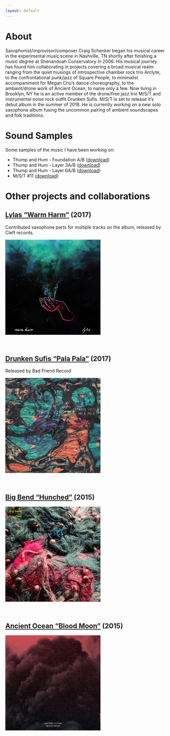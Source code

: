 ```yaml
---
layout: default
---
```


# [](#header-2)About
Saxophonist/improvisor/composer Craig Schenker began his musical career in the experimental music scene in Nashville, TN shortly after finishing a music degree at Shenandoah Conservatory in 2006. His musical journey has found him collaborating in projects covering a broad musical realm ranging from the quiet musings of introspective chamber rock trio Arclyte, to the confrontational punk/jazz of Square People, to minimalist accompaniment for Megan Chu’s dance choreography, to the ambient/drone work of Ancient Ocean, to name only a few. Now living in Brooklyn, NY he is an active member of the drone/free jazz trio M/S/T and instrumental noise rock outfit Drunken Sufis. M/S/T is set to release it’s debut album in the summer of 2018. He is currently working on a new solo saxophone album fusing the uncommon pairing of ambient soundscapes and folk traditions.

# [](#header-2)Sound Samples
Some samples of the music I have been working on:

- Thump and Hum - Foundation A/B ([download](https://github.com/cischenker/cischenker.github.io/blob/master/samples/Loop%202.8.18%20Stand%20Thump%20And%20Hum.m4a?raw=true))
- Thump and Hum - Layer 3A/B ([download](https://github.com/cischenker/cischenker.github.io/blob/master/samples/Loop%202.8.18%20Variation%203%20And%203B.m4a?raw=true))
- Thump and Hum - Layer 6A/B ([download](https://github.com/cischenker/cischenker.github.io/blob/master/samples/Loop%202.8.18%20Variation%206%20And%206B.m4a?raw=true))
- M/S/T #11 ([download](https://github.com/cischenker/cischenker.github.io/blob/master/samples/M_S_T_THUMP%20MIXES_%2311.mp3?raw=true))

# [](#header-2)Other projects and collaborations

## [](#header-6) [Lylas “Warm Harm”](https://lylas.bandcamp.com/album/warm-harm) (2017)
Contributed saxophone parts for multiple tracks on the album, released by Cleft records.

<left>
<img width="300" height="300" src="https://raw.githubusercontent.com/cischenker/cischenker.github.io/master/img/warm_harm.jpg"/>
</left>
<p>&nbsp;</p>

## [](#header-6) [Drunken Sufis “Pala Pala”](https://drunkensufis.bandcamp.com/) (2017)
Released by Bad Friend Record

<left>
<img width="300" height="300" src="https://raw.githubusercontent.com/cischenker/cischenker.github.io/master/img/pala_pala.jpg"> 
</left>
<p>&nbsp;</p>


## [](#header-6) [Big Bend “Hunched”](https://bigbend.bandcamp.com/releases) (2015)

<left>
<img width="300" height="300" src="https://raw.githubusercontent.com/cischenker/cischenker.github.io/master/img/big_bend.jpg"> 
</left>
<p>&nbsp;</p>


## [](#header-6) [Ancient Ocean “Blood Moon”](https://ancientoceanbbib.bandcamp.com/album/blood-moon) (2015)

<left>
<img width="300" height="300" src="https://raw.githubusercontent.com/cischenker/cischenker.github.io/master/img/blood_moon.jpg"> 
</left>
<p>&nbsp;</p>